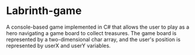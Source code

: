# Labrinth-game

A console-based game implemented in C# that allows the user to play as a hero navigating a game board to collect treasures. The game board is represented by a two-dimensional char array, and the user's position is represented by userX and userY variables.
